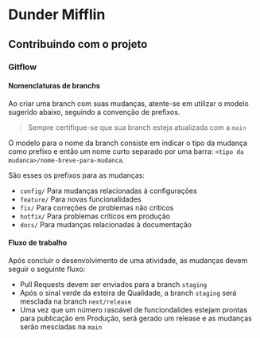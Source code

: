 # Dunder Mifflin

## Contribuindo com o projeto

### Gitflow

#### Nomenclaturas de branchs

Ao criar uma branch com suas mudanças, atente-se em utilizar o modelo sugerido abaixo, seguindo a convenção de prefixos.

> Sempre certifique-se que sua branch esteja atualizada com a `main`

O modelo para o nome da branch consiste em indicar o tipo da mudança como prefixo e então um nome curto separado por uma barra: `<tipo da mudanca>/nome-breve-para-mudanca`.

São esses os prefixos para as mudanças:

- `config/` Para mudanças relacionadas à configurações
- `feature/` Para novas funcionalidades
- `fix/` Para correções de problemas não críticos
- `hotfix/` Para problemas críticos em produção
- `docs/` Para mudanças relacionadas à documentação

#### Fluxo de trabalho

Após concluir o desenvolvimento de uma atividade, as mudanças devem seguir o seguinte fluxo:

- Pull Requests devem ser enviados para a branch `staging`
- Após o sinal verde da esteira de Qualidade, a branch `staging` será mesclada na branch `next/release`
- Uma vez que um número rasoável de funciondalides estejam prontas para publicação em Produção, será gerado um release e as mudanças serão mescladas na `main`
